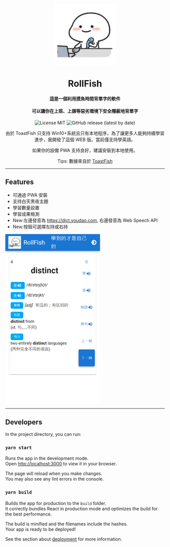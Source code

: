 <div align="center">

<p align="center">
  <img src="public/logo192.png" width="192" height="192" alt="RollFish Logo"/>
</p>

# RollFish

</div>

<div align="center">

#### 這是一個利用摸魚時間背單字的軟件

#### 可以讓你在上班、上課等惡劣環境下安全隱蔽地背單字

![License MIT](https://img.shields.io/badge/license-MIT-orange)
![GitHub release (latest by date)](https://img.shields.io/badge/release-v3.0-blue)

由於 ToastFish 只支持 Win10+系統且只有本地程序，為了讓更多人能夠持續學習進步，我開發了這個 WEB 版。當前僅支持學英語。

如果你的設備 PWA 支持良好，建議安裝到本地使用。

Tips: 數據來自於 [ToastFish](https://github.com/Uahh/ToastFish)

</div>

---

## Features

- 可通過 PWA 安裝
- 支持白天黑夜主題
- 學習數量設置
- 學習成果檢測
- New:左邊發音為 https://dict.youdao.com, 右邊發音為 Web Speech API
- New:按鈕可選擇左持或右持

<img src="preview.png" width="300" />

---

## Developers

In the project directory, you can run:

### `yarn start`

Runs the app in the development mode.\
Open [http://localhost:3000](http://localhost:3000) to view it in your browser.

The page will reload when you make changes.\
You may also see any lint errors in the console.

### `yarn build`

Builds the app for production to the `build` folder.\
It correctly bundles React in production mode and optimizes the build for the best performance.

The build is minified and the filenames include the hashes.\
Your app is ready to be deployed!

See the section about [deployment](https://facebook.github.io/create-react-app/docs/deployment) for more information.
